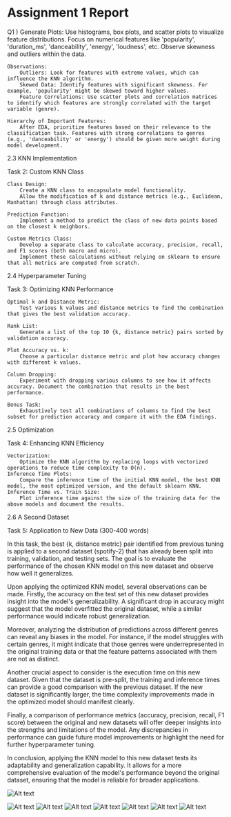 # Assignment 1 Report
Q1 )
    Generate Plots:
        Use histograms, box plots, and scatter plots to visualize feature distributions.
        Focus on numerical features like 'popularity', 'duration_ms', 'danceability', 'energy', 'loudness', etc.
        Observe skewness and outliers within the data.

    Observations:
        Outliers: Look for features with extreme values, which can influence the KNN algorithm.
        Skewed Data: Identify features with significant skewness. For example, 'popularity' might be skewed toward higher values.
        Feature Correlations: Use scatter plots and correlation matrices to identify which features are strongly correlated with the target variable (genre).

    Hierarchy of Important Features:
        After EDA, prioritize features based on their relevance to the classification task. Features with strong correlations to genres (e.g., 'danceability' or 'energy') should be given more weight during model development.

2.3 KNN Implementation

Task 2: Custom KNN Class

    Class Design:
        Create a KNN class to encapsulate model functionality.
        Allow the modification of k and distance metrics (e.g., Euclidean, Manhattan) through class attributes.

    Prediction Function:
        Implement a method to predict the class of new data points based on the closest k neighbors.

    Custom Metrics Class:
        Develop a separate class to calculate accuracy, precision, recall, and F1 scores (both macro and micro).
        Implement these calculations without relying on sklearn to ensure that all metrics are computed from scratch.

2.4 Hyperparameter Tuning

Task 3: Optimizing KNN Performance

    Optimal k and Distance Metric:
        Test various k values and distance metrics to find the combination that gives the best validation accuracy.

    Rank List:
        Generate a list of the top 10 {k, distance metric} pairs sorted by validation accuracy.

    Plot Accuracy vs. k:
        Choose a particular distance metric and plot how accuracy changes with different k values.

    Column Dropping:
        Experiment with dropping various columns to see how it affects accuracy. Document the combination that results in the best performance.

    Bonus Task:
        Exhaustively test all combinations of columns to find the best subset for prediction accuracy and compare it with the EDA findings.

2.5 Optimization

Task 4: Enhancing KNN Efficiency

    Vectorization:
        Optimize the KNN algorithm by replacing loops with vectorized operations to reduce time complexity to O(n).
    Inference Time Plots:
        Compare the inference time of the initial KNN model, the best KNN model, the most optimized version, and the default sklearn KNN.
    Inference Time vs. Train Size:
        Plot inference time against the size of the training data for the above models and document the results.

2.6 A Second Dataset

Task 5: Application to New Data (300-400 words)

In this task, the best {k, distance metric} pair identified from previous tuning is applied to a second dataset (spotify-2) that has already been split into training, validation, and testing sets. The goal is to evaluate the performance of the chosen KNN model on this new dataset and observe how well it generalizes.

Upon applying the optimized KNN model, several observations can be made. Firstly, the accuracy on the test set of this new dataset provides insight into the model's generalizability. A significant drop in accuracy might suggest that the model overfitted the original dataset, while a similar performance would indicate robust generalization.

Moreover, analyzing the distribution of predictions across different genres can reveal any biases in the model. For instance, if the model struggles with certain genres, it might indicate that those genres were underrepresented in the original training data or that the feature patterns associated with them are not as distinct.

Another crucial aspect to consider is the execution time on this new dataset. Given that the dataset is pre-split, the training and inference times can provide a good comparison with the previous dataset. If the new dataset is significantly larger, the time complexity improvements made in the optimized model should manifest clearly.

Finally, a comparison of performance metrics (accuracy, precision, recall, F1 score) between the original and new datasets will offer deeper insights into the strengths and limitations of the model. Any discrepancies in performance can guide future model improvements or highlight the need for further hyperparameter tuning.

In conclusion, applying the KNN model to this new dataset tests its adaptability and generalization capability. It allows for a more comprehensive evaluation of the model's performance beyond the original dataset, ensuring that the model is reliable for broader applications.

![Alt text](figures/lin_reg1.jpg)

![Alt text](figures/lin_reg2.jpg)
![Alt text](figures/lin_reg1.jpg)
![Alt text](figures/lr3_1.jpg)
![Alt text](figures/lr3_2.jpg)
![Alt text](figures/lr3_3.jpg)
![Alt text](figures/lr3_4.jpg)
![Alt text](figures/lr3_5.jpg)

